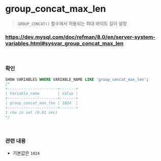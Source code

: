 group_concat_max_len
===
>`GROUP_CONCAT()` 함수에서 허용되는 최대 바이트 길이 설정

### https://dev.mysql.com/doc/refman/8.0/en/server-system-variables.html#sysvar_group_concat_max_len

<br>

### 확인
```sql
SHOW VARIABLES WHERE VARIABLE_NAME LIKE 'group_concat_max_len';
/*
+----------------------+-------+
| Variable_name        | Value |
+----------------------+-------+
| group_concat_max_len | 1024  |
+----------------------+-------+
1 row in set (0.01 sec)
*/
```

<br>

### 관련 내용
* 기본값은 `1024`

<br>
